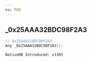 ```yaml
---
ns: PAD
---
```

## _0x25AAA32BDC98F2A3

```c
// 0x25AAA32BDC98F2A3
Any _0x25AAA32BDC98F2A3();
```

```
NativeDB Introduced: v1365
```

